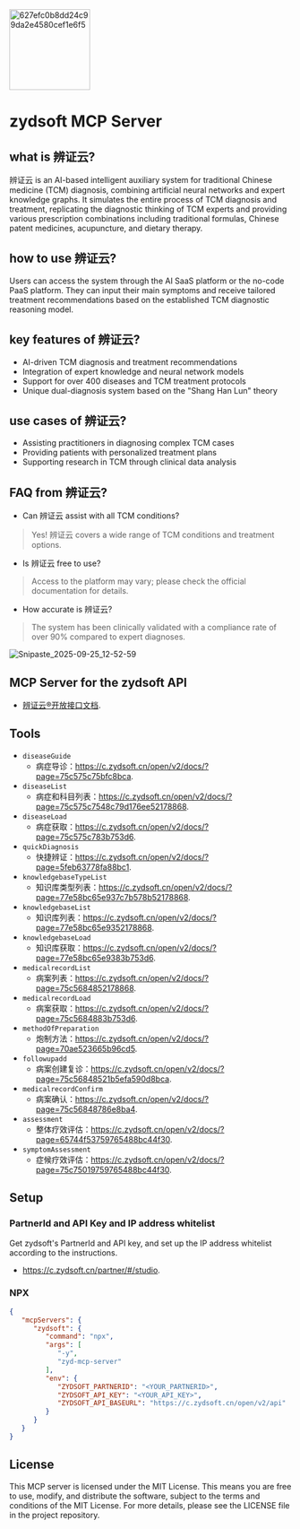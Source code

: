 <img width="144" height="144" alt="627efc0b8dd24c99da2e4580cef1e6f5" src="https://github.com/user-attachments/assets/07d1b537-9071-463c-ba1d-9548cd67aa98" />

# zydsoft MCP Server

## what is 辨证云?

辨证云 is an AI-based intelligent auxiliary system for traditional Chinese medicine (TCM) diagnosis, combining artificial neural networks and expert knowledge graphs. It simulates the entire process of TCM diagnosis and treatment, replicating the diagnostic thinking of TCM experts and providing various prescription combinations including traditional formulas, Chinese patent medicines, acupuncture, and dietary therapy.

## how to use 辨证云?

Users can access the system through the AI SaaS platform or the no-code PaaS platform. They can input their main symptoms and receive tailored treatment recommendations based on the established TCM diagnostic reasoning model.

## key features of 辨证云?

- AI-driven TCM diagnosis and treatment recommendations
- Integration of expert knowledge and neural network models
- Support for over 400 diseases and TCM treatment protocols
- Unique dual-diagnosis system based on the "Shang Han Lun" theory

## use cases of 辨证云?

- Assisting practitioners in diagnosing complex TCM cases
- Providing patients with personalized treatment plans
- Supporting research in TCM through clinical data analysis

## FAQ from 辨证云?

- Can 辨证云 assist with all TCM conditions?
> Yes! 辨证云 covers a wide range of TCM conditions and treatment options.

- Is 辨证云 free to use?
> Access to the platform may vary; please check the official documentation for details.

- How accurate is 辨证云?
> The system has been clinically validated with a compliance rate of over 90% compared to expert diagnoses.

![Snipaste_2025-09-25_12-52-59](https://github.com/user-attachments/assets/f9c69559-97f7-4986-9927-682bd1d00430)

## MCP Server for the zydsoft API

- [辨证云®开放接口文档](https://c.zydsoft.cn/open/v2/docs/).

## Tools

- `diseaseGuide`
  - 病症导诊：https://c.zydsoft.cn/open/v2/docs/?page=75c575c75bfc8bca.
- `diseaseList`
  - 病症和科目列表：https://c.zydsoft.cn/open/v2/docs/?page=75c575c7548c79d176ee52178868.
- `diseaseLoad`
  - 病症获取：https://c.zydsoft.cn/open/v2/docs/?page=75c575c783b753d6.
- `quickDiagnosis`
  - 快捷辨证：https://c.zydsoft.cn/open/v2/docs/?page=5feb63778fa88bc1.
- `knowledgebaseTypeList`
  - 知识库类型列表：https://c.zydsoft.cn/open/v2/docs/?page=77e58bc65e937c7b578b52178868.
- `knowledgebaseList`
  - 知识库列表：https://c.zydsoft.cn/open/v2/docs/?page=77e58bc65e9352178868.
- `knowledgebaseLoad`
  - 知识库获取：https://c.zydsoft.cn/open/v2/docs/?page=77e58bc65e9383b753d6.
- `medicalrecordList`
  - 病案列表：https://c.zydsoft.cn/open/v2/docs/?page=75c5684852178868.
- `medicalrecordLoad`
  - 病案获取：https://c.zydsoft.cn/open/v2/docs/?page=75c5684883b753d6.
- `methodOfPreparation`
  - 炮制方法：https://c.zydsoft.cn/open/v2/docs/?page=70ae523665b96cd5.
- `followupadd`
  - 病案创建复诊：https://c.zydsoft.cn/open/v2/docs/?page=75c56848521b5efa590d8bca.
- `medicalrecordConfirm`
  - 病案确认：https://c.zydsoft.cn/open/v2/docs/?page=75c56848786e8ba4.
- `assessment`
  - 整体疗效评估：https://c.zydsoft.cn/open/v2/docs/?page=65744f53759765488bc44f30.
- `symptomAssessment`
  - 症候疗效评估：https://c.zydsoft.cn/open/v2/docs/?page=75c75019759765488bc44f30.

## Setup

### PartnerId and API Key and IP address whitelist

Get zydsoft's PartnerId and API key, and set up the IP address whitelist according to the instructions.
- https://c.zydsoft.cn/partner/#/studio.

### NPX

```json
{
   "mcpServers": {
      "zydsoft": {
         "command": "npx",
         "args": [
            "-y",
            "zyd-mcp-server"
         ],
         "env": {
            "ZYDSOFT_PARTNERID": "<YOUR_PARTNERID>",
            "ZYDSOFT_API_KEY": "<YOUR_API_KEY>",
            "ZYDSOFT_API_BASEURL": "https://c.zydsoft.cn/open/v2/api"
         }
      }
   }
}
```

## License

This MCP server is licensed under the MIT License. This means you are free to
use, modify, and distribute the software, subject to the terms and conditions of
the MIT License. For more details, please see the LICENSE file in the project
repository.
